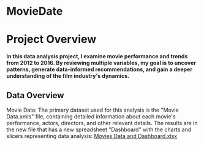 # MovieDate

# Project Overview

**In this data analysis project, I examine movie performance and trends from 2012 to 2016. By reviewing multiple variables, my goal is to uncover patterns, generate data-informed recommendations, and gain a deeper understanding of the film industry's dynamics.**

## Data Overview
Movie Data: The primary dataset used for this analysis is the "Movie Data.xmls" file, containing detailed information about each movie's performance, actors, directors, and other relevant details. The results are in the new file that has a new spreadsheet "Dashboard" with the charts and slicers representing data analysis: [Movies Data and Dashboard.xlsx](https://github.com/user-attachments/files/20746857/Movies.Data.and.Dashboard.xlsx)
